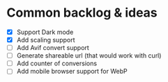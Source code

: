 # Common backlog & ideas

- [x] Support Dark mode
- [x] Add scaling support
- [ ] Add Avif convert support
- [ ] Generate shareable url (that would work with curl) 
- [ ] Add counter of conversions
- [ ] Add mobile browser support for WebP